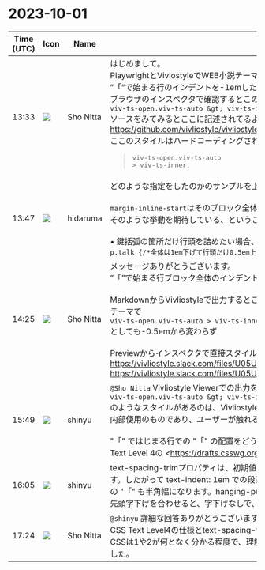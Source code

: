 # 2023-10-01

|Time (UTC)|Icon|Name|Message|
|---|---|---|---|
|13:33|![](https://avatars.slack-edge.com/2023-10-01/5997542696960_3bddfddce83a14a46731_72.jpg)|Sho Nitta|はじめまして。<br>PlaywrightとVivlostyleでWEB小説テーマを作れないかと遊んでおります。<br>”「”で始まる行のインデントを-1emしたいのですが、テーマのCSSでタグやクラスを指定しても反映されません。<br>ブラウザのインスペクタで確認するとこの部分<br>```viv-ts-open.viv-ts-auto &gt; viv-ts-inner, viv-ts-open.viv-ts-trim &gt; viv-ts-inner {<br>    margin-inline-start: -0.5em;<br>}```<br>ソースをみてみるとここに記述されてるようですが<br><https://github.com/vivliostyle/vivliostyle.js/blob/3e6957c21cfbc92363124c9f364c9ba277058f06/packages/core/src/vivliostyle/assets.ts#L1513><br>ここのスタイルはハードコーディングされてテーマではいじれないのでしょうか。<br><blockquote><pre>viv-ts-open.viv-ts-auto > viv-ts-inner,</pre></blockquote>|
|13:47|![](https://avatars.slack-edge.com/2022-07-04/3777085476512_a8d3b37eee1f9c9519dc_72.png)|hidaruma|どのような指定をしたのかのサンプルを上げることはできるでしょうか。<br><br>`margin-inline-start`はそのブロック全体の行開始位置を指定するもの（olやulで行頭の記号分段落全体がインデントされるような箇所）に影響しますが、そのような挙動を期待している、ということでよいでしょうか。<br><br>• 鍵括弧の箇所だけ行頭を詰めたい場合、通常は行頭の場合のみに作用する`text-indent`を指定します。<br>```p.talk {/*全体は1em下げて行頭だけ0.5em上げたい*/<br>margin-inline-start:1em;<br>text-indent: -0.5em;<br>}```|
|14:25|![](https://avatars.slack-edge.com/2023-10-01/5997542696960_3bddfddce83a14a46731_72.jpg)|Sho Nitta|メッセージありがとうございます。<br>”「”で始まる行ブロック全体のインデントです<br><br>MarkdownからVivliostyleで出力するとこのようなHTML（抜粋）が得られます。<br>テーマで<br>```viv-ts-open.viv-ts-auto > viv-ts-inner, viv-ts-open.viv-ts-trim > viv-ts-inner {<br>    margin-inline-start: -1em;<br>}```<br>としても-0.5emから変わらず<br><br>Previewからインスペクタで直接スタイル変更した、添付の画像のようにならないかと考えてます<br>https://vivliostyle.slack.com/files/U05UNG49L4A/F05UNL7QV3L/test.html<br>https://vivliostyle.slack.com/files/U05UNG49L4A/F05UNLU6142/____________________________2023-10-01_232344.png|
|15:49|![](https://avatars.slack-edge.com/2018-04-27/354445776386_e258f5ed5ba887b08668_72.jpg)|shinyu|`@Sho Nitta` Vivliostyle Viewerでの出力を、ブラウザのインスペクタで見たとき、<br>```viv-ts-open.viv-ts-auto &gt; viv-ts-inner, viv-ts-open.viv-ts-trim &gt; viv-ts-inner {<br>    margin-inline-start: -0.5em;<br>}```<br>のようなスタイルがあるのは、Vivliostyle.jsでCSS Text Level 4のtext-spacing-trimプロパティの機能を実現する処理のためです。これはVivliostyle.jsの内部使用のものであり、ユーザーが触れることはできません。<br><br>"「" ではじまる行での "「" の配置をどうするかは、text-spacing-trimプロパティやhanging-punctuationプロパティで指定することができます。CSS Text Level 4の <https://drafts.csswg.org/css-text-4/#japanese-start-edges|8.5.3. Japanese Paragraph-start Conventions in CSS><br>を参照してください。|
|16:05|![](https://avatars.slack-edge.com/2018-04-27/354445776386_e258f5ed5ba887b08668_72.jpg)|shinyu|text-spacing-trimプロパティは、初期値の space-first の場合、折り返し行頭の "「" は半角幅に詰めるけれど、段落先頭の "「" は全角幅のままにします。したがって text-indent: 1em での段落先頭字下げを合わせると見た目で1.5emの字下げに見えます。text-spacing-trim: trim-auto にすれば段落先頭の "「" も半角幅になります。hanging-punctuation: first を指定すると、段落先頭の "「" が突き出すことになります。つまり text-indent: 1em での段落先頭字下げを合わせると、字下げなしで、全角幅の "「" からはじまっているようになります。|
|17:24|![](https://avatars.slack-edge.com/2023-10-01/5997542696960_3bddfddce83a14a46731_72.jpg)|Sho Nitta|`@shinyu` 詳細な回答ありがとうございます。<br>CSS Text Level4の仕様とtext-spacing-trimプロパティやhanging-punctuationプロパティを調べてしばらく試してみます。<br>CSSは1や2が何となく分かる程度で、理解が追いついておりませんが。どこをどうすればいいのかも解らなかったので助かりました、ありがとうございました。|
